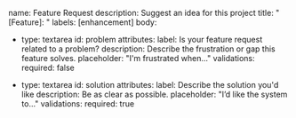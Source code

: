 name: Feature Request
description: Suggest an idea for this project
title: "[Feature]: "
labels: [enhancement]
body:
  - type: textarea
    id: problem
    attributes: 
      label: Is your feature request related to a problem?
      description: Describe the frustration or gap this feature solves.
      placeholder: "I'm frustrated when..."
    validations:
      required: false

  - type: textarea
    id: solution
    attributes:
      label: Describe the solution you'd like
      description: Be as clear as possible.
      placeholder: "I’d like the system to..."
    validations:
      required: true